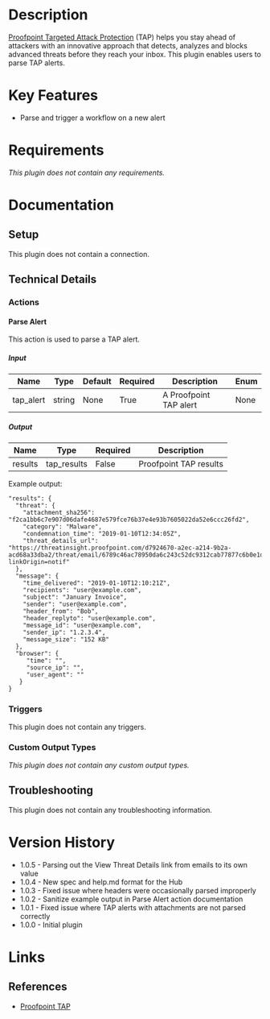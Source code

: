 # Description

[Proofpoint Targeted Attack Protection](https://www.proofpoint.com/us/products/ransomware-and-targeted-attack-protection)
(TAP) helps you stay ahead of attackers with an innovative approach that detects, analyzes and blocks advanced 
threats before they reach your inbox. This plugin enables users to parse TAP alerts.

# Key Features

* Parse and trigger a workflow on a new alert

# Requirements

_This plugin does not contain any requirements._

# Documentation

## Setup

This plugin does not contain a connection.

## Technical Details

### Actions

#### Parse Alert

This action is used to parse a TAP alert.

##### Input

|Name|Type|Default|Required|Description|Enum|
|----|----|-------|--------|-----------|----|
|tap_alert|string|None|True|A Proofpoint TAP alert|None|

##### Output

|Name|Type|Required|Description|
|----|----|--------|-----------|
|results|tap_results|False|Proofpoint TAP results|

Example output:

```
"results": {
  "threat": {
    "attachment_sha256": "f2ca1bb6c7e907d06dafe4687e579fce76b37e4e93b7605022da52e6ccc26fd2",
    "category": "Malware",
    "condemnation_time": "2019-01-10T12:34:05Z",
    "threat_details_url": "https://threatinsight.proofpoint.com/d7924670-a2ec-a214-9b2a-acd68a33dba2/threat/email/6789c46ac78950da6c243c52dc9312cab77877c6b0e1dbd5d66f9870e96d30bf?linkOrigin=notif"
  },
  "message": {
    "time_delivered": "2019-01-10T12:10:21Z",
    "recipients": "user@example.com",
    "subject": "January Invoice",
    "sender": "user@example.com",
    "header_from": "Bob",
    "header_replyto": "user@example.com",
    "message_id": "user@example.com",
    "sender_ip": "1.2.3.4",
    "message_size": "152 KB"
  },
  "browser": {
     "time": "",
     "source_ip": "",
     "user_agent": ""
   }
}
```

### Triggers

This plugin does not contain any triggers.

### Custom Output Types

_This plugin does not contain any custom output types._

## Troubleshooting

This plugin does not contain any troubleshooting information.

# Version History

* 1.0.5 - Parsing out the View Threat Details link from emails to its own value
* 1.0.4 - New spec and help.md format for the Hub
* 1.0.3 - Fixed issue where headers were occasionally parsed improperly
* 1.0.2 - Sanitize example output in Parse Alert action documentation
* 1.0.1 - Fixed issue where TAP alerts with attachments are not parsed correctly
* 1.0.0 - Initial plugin

# Links

## References

* [Proofpoint TAP](https://www.proofpoint.com/us/products/ransomware-and-targeted-attack-protection)

